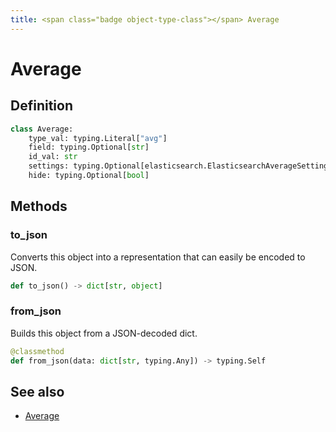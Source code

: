 ```yaml
---
title: <span class="badge object-type-class"></span> Average
---
```

# <span class="badge object-type-class"></span> Average

## Definition

```python
class Average:
    type_val: typing.Literal["avg"]
    field: typing.Optional[str]
    id_val: str
    settings: typing.Optional[elasticsearch.ElasticsearchAverageSettings]
    hide: typing.Optional[bool]
```
## Methods

### <span class="badge object-method"></span> to_json

Converts this object into a representation that can easily be encoded to JSON.

```python
def to_json() -> dict[str, object]
```

### <span class="badge object-method"></span> from_json

Builds this object from a JSON-decoded dict.

```python
@classmethod
def from_json(data: dict[str, typing.Any]) -> typing.Self
```

## See also

 * <span class="badge builder"></span> [Average](./builder-Average.md)
